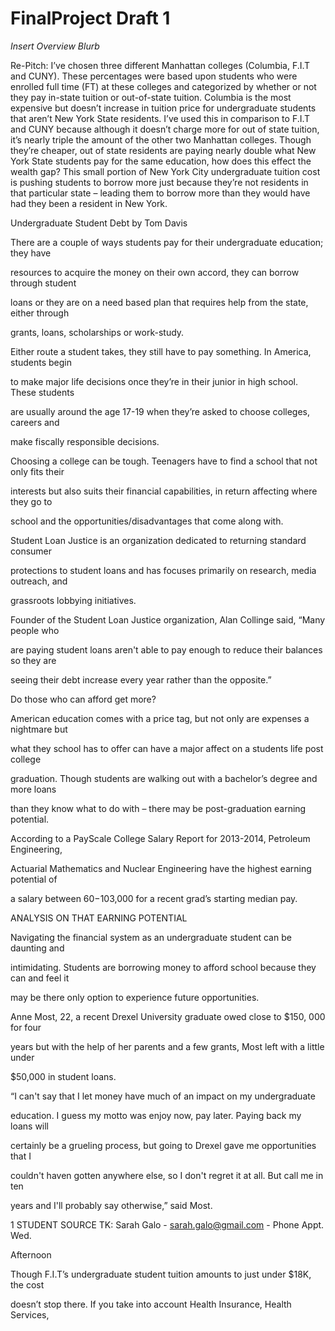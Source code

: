# FinalProject Draft 1
*Insert Overview Blurb*


Re-Pitch: I’ve chosen three different Manhattan colleges (Columbia, F.I.T and CUNY). 
These percentages were based upon students who were enrolled full time (FT) at these 
colleges and categorized by whether or not they pay in-state tuition or out-of-state tuition. 
Columbia is the most expensive but doesn’t increase in tuition price for undergraduate 
students that aren’t New York State residents.  I’ve used this in comparison to F.I.T and 
CUNY because although it doesn’t charge more for out of state tuition, it’s nearly triple 
the amount of the other two Manhattan colleges. Though they’re cheaper, out of state 
residents are paying nearly double what New York State students pay for the same 
education, how does this effect the wealth gap? This small portion of New York City 
undergraduate tuition cost is pushing students to borrow more just because they’re not 
residents in that particular state – leading them to borrow more than they would have had 
they been a resident in New York. 

Undergraduate Student Debt by Tom Davis

There are a couple of ways students pay for their undergraduate education; they have

resources to acquire the money on their own accord, they can borrow through student 

loans or they are on a need based plan that requires help from the state, either through 

grants, loans, scholarships or work-study. 

Either route a student takes, they still have to pay something. In America, students begin 

to make major life decisions once they’re in their junior in high school. These students 

are usually around the age 17-19 when they’re asked to choose colleges, careers and 

make fiscally responsible decisions. 

Choosing a college can be tough. Teenagers have to find a school that not only fits their 

interests but also suits their financial capabilities, in return affecting where they go to 

school and the opportunities/disadvantages that come along with. 

Student Loan Justice is an organization dedicated to returning standard consumer 

protections to student loans and has focuses primarily on research, media outreach, and 

grassroots lobbying initiatives. 

Founder of the Student Loan Justice organization, Alan Collinge said, “Many people who 

are paying student loans aren't able to pay enough to reduce their balances so they are 

seeing their debt increase every year rather than the opposite.”

Do those who can afford get more?

American education comes with a price tag, but not only are expenses a nightmare but 

what they school has to offer can have a major affect on a students life post college 

graduation. Though students are walking out with a bachelor’s degree and more loans 

than they know what to do with – there may be post-graduation earning potential.

According to a PayScale College Salary Report for 2013-2014, Petroleum Engineering, 

Actuarial Mathematics and Nuclear Engineering have the highest earning potential of 

a salary between $60-$103,000 for a recent grad’s starting median pay.

ANALYSIS ON THAT EARNING POTENTIAL

Navigating the financial system as an undergraduate student can be daunting and 

intimidating. Students are borrowing money to afford school because they can and feel it 

may be there only option to experience future opportunities. 

Anne Most, 22, a recent Drexel University graduate owed close to $150, 000 for four 

years but with the help of her parents and a few grants, Most left with a little under 

$50,000 in student loans.

“I can't say that I let money have much of an impact on my undergraduate 

education. I guess my motto was enjoy now, pay later. Paying back my loans will 

certainly be a grueling process, but going to Drexel gave me opportunities that I 

couldn't haven gotten anywhere else, so I don't regret it at all. But call me in ten 

years and I'll probably say otherwise,” said Most.

1 STUDENT SOURCE TK: Sarah Galo - sarah.galo@gmail.com - Phone Appt. Wed. 

Afternoon

Though F.I.T’s undergraduate student tuition amounts to just under $18K, the cost 

doesn’t stop there. If you take into account Health Insurance, Health Services, 
